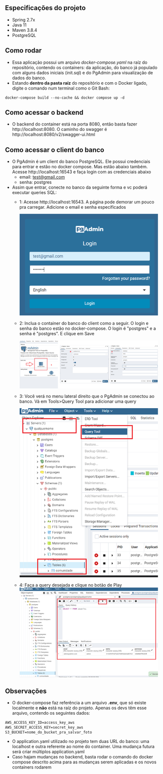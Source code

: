 ## Especificações do projeto
- Spring 2.7x
- Java 11
- Maven 3.8.4
- PostgreSQL

## Como rodar
- Essa aplicação possui um arquivo *docker-compose.yaml* na raíz do repositório, contendo os containers: da aplicação, do banco já populado com alguns dados iniciais (init.sql) e do PgAdmin para visualização de dados do banco.
- Estando **dentro da pasta raíz** do repositório e com o Docker ligado, digite o comando num terminal como o Git Bash:
```
docker-compose build --no-cache && docker compose up -d
```

## Como acessar o backend
- O backend do container está na porta 8080, então basta fazer http://localhost:8080. O caminho do swagger é http://localhost:8080/v2/swagger-ui.html

## Como acessar o client do banco
- O PgAdmin é um client do banco PostgreSQL. Ele possui credenciais para entrar e estão no docker compose. Mas estão abaixo também. Acesse http://localhost:16543 e faça login com as credenciais abaixo
  - email: test@gmail.com
  - senha: postgres
- Assim que entrar, conecte no banco da seguinte forma e vc poderá executar queries SQL:
  - 1: Acesse http://localhost:16543. A página pode demorar um pouco pra carregar. Adicione o email e senha especificados

    ![Exemplo de Imagem](readme_imgs/login.png)
  - 2: Inclua o container do banco do client como a seguir. O login e senha do banco estão no docker-compose. O login é "postgres" e a senha é "postgres". E clique em Save
    
    ![Exemplo de Imagem](readme_imgs/config.png)
  - 3: Você verá no menu lateral direito que o PgAdmin se conectou ao banco. Vá em Tools>Query Tool para adicionar uma query
    
    ![Exemplo de Imagem](readme_imgs/query.png)
  - 4: Faça a query desejada e clique no botão de Play
    ![Exemplo de Imagem](readme_imgs/select.png)


## Observações
- O docker-compose faz referência a um arquivo **.env**, que só existe localmente e **não** está na raíz do projeto. Apenas os devs têm esse arquivo, contendo os seguintes dados:
```
AWS_ACCESS_KEY_ID=access_key_aws
AWS_SECRET_ACCESS_KEY=secret_key_aws
S3_BUCKET=nome_do_bucket_pra_salvar_foto
```
- O application.yaml utilizado no projeto tem duas URL do banco: uma localhost e outra referente ao nome do container. Uma mudança futura será criar múltiplos application.yaml
- Caso hajam mudanças no backend, basta rodar o comando do docker compose descrito acima para as mudanças serem aplicadas e os novos containers rodarem